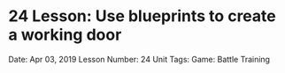 # 24 Lesson: Use blueprints to create a working door

Date: Apr 03, 2019
Lesson Number: 24
Unit Tags: Game:  Battle Training


